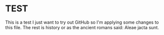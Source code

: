 # TEST
This is a test 
I just want to try out GitHub so I'm applying some changes to this file.
The rest is history or as the ancient romans said: Aleae jacta sunt.
